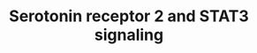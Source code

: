 ---
annotations:
- id: CL:0000540
  parent: animal cell
  type: Cell Type Ontology
  value: neuron
- id: PW:0000854
  parent: signaling pathway
  type: Pathway Ontology
  value: serotonin signaling pathway
authors:
- Aruke
- Khanspers
- MaintBot
- AlexanderPico
- Thomas
- Egonw
- IreneHemel
- Eweitz
description: 'Source: Ariadne Genomics Pathway Studio.  Proteins on this pathway have
  targeted assays available via the [https://assays.cancer.gov/available_assays?wp_id=WP733
  CPTAC Assay Portal]'
last-edited: 2021-12-17
organisms:
- Homo sapiens
redirect_from:
- /index.php/Pathway:WP733
- /instance/WP733
- /instance/WP733_rr120590
revision: r120590
schema-jsonld:
- '@context': https://schema.org/
  '@id': https://wikipathways.github.io/pathways/WP733.html
  '@type': Dataset
  creator:
    '@type': Organization
    name: WikiPathways
  description: 'Source: Ariadne Genomics Pathway Studio.  Proteins on this pathway
    have targeted assays available via the [https://assays.cancer.gov/available_assays?wp_id=WP733
    CPTAC Assay Portal]'
  keywords:
  - GNAQ
  - HTR2A
  - JAK2
  - STAT3
  - Serotonin
  license: CC0
  name: Serotonin receptor 2 and STAT3 signaling
seo: CreativeWork
title: Serotonin receptor 2 and STAT3 signaling
wpid: WP733
---